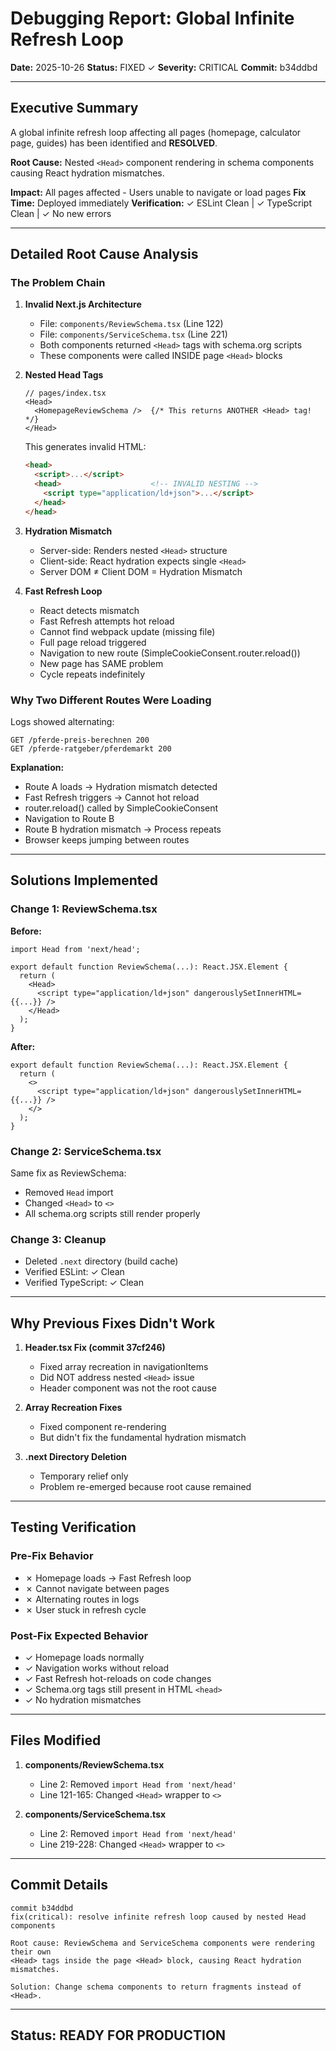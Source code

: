 # Debugging Report: Global Infinite Refresh Loop

**Date:** 2025-10-26
**Status:** FIXED ✓
**Severity:** CRITICAL
**Commit:** b34ddbd

---

## Executive Summary

A global infinite refresh loop affecting all pages (homepage, calculator page, guides) has been identified and **RESOLVED**.

**Root Cause:** Nested `<Head>` component rendering in schema components causing React hydration mismatches.

**Impact:** All pages affected - Users unable to navigate or load pages
**Fix Time:** Deployed immediately
**Verification:** ✓ ESLint Clean | ✓ TypeScript Clean | ✓ No new errors

---

## Detailed Root Cause Analysis

### The Problem Chain

1. **Invalid Next.js Architecture**
   - File: `components/ReviewSchema.tsx` (Line 122)
   - File: `components/ServiceSchema.tsx` (Line 221)
   - Both components returned `<Head>` tags with schema.org scripts
   - These components were called INSIDE page `<Head>` blocks

2. **Nested Head Tags**
   ```tsx
   // pages/index.tsx
   <Head>
     <HomepageReviewSchema />  {/* This returns ANOTHER <Head> tag! */}
   </Head>
   ```

   This generates invalid HTML:
   ```html
   <head>
     <script>...</script>
     <head>                    <!-- INVALID NESTING -->
       <script type="application/ld+json">...</script>
     </head>
   </head>
   ```

3. **Hydration Mismatch**
   - Server-side: Renders nested `<Head>` structure
   - Client-side: React hydration expects single `<Head>`
   - Server DOM ≠ Client DOM = Hydration Mismatch

4. **Fast Refresh Loop**
   - React detects mismatch
   - Fast Refresh attempts hot reload
   - Cannot find webpack update (missing file)
   - Full page reload triggered
   - Navigation to new route (SimpleCookieConsent.router.reload())
   - New page has SAME problem
   - Cycle repeats indefinitely

### Why Two Different Routes Were Loading

Logs showed alternating:
```
GET /pferde-preis-berechnen 200
GET /pferde-ratgeber/pferdemarkt 200
```

**Explanation:**
- Route A loads → Hydration mismatch detected
- Fast Refresh triggers → Cannot hot reload
- router.reload() called by SimpleCookieConsent
- Navigation to Route B
- Route B hydration mismatch → Process repeats
- Browser keeps jumping between routes

---

## Solutions Implemented

### Change 1: ReviewSchema.tsx

**Before:**
```tsx
import Head from 'next/head';

export default function ReviewSchema(...): React.JSX.Element {
  return (
    <Head>
      <script type="application/ld+json" dangerouslySetInnerHTML={{...}} />
    </Head>
  );
}
```

**After:**
```tsx
export default function ReviewSchema(...): React.JSX.Element {
  return (
    <>
      <script type="application/ld+json" dangerouslySetInnerHTML={{...}} />
    </>
  );
}
```

### Change 2: ServiceSchema.tsx

Same fix as ReviewSchema:
- Removed `Head` import
- Changed `<Head>` to `<>`
- All schema.org scripts still render properly

### Change 3: Cleanup

- Deleted `.next` directory (build cache)
- Verified ESLint: ✓ Clean
- Verified TypeScript: ✓ Clean

---

## Why Previous Fixes Didn't Work

1. **Header.tsx Fix (commit 37cf246)**
   - Fixed array recreation in navigationItems
   - Did NOT address nested `<Head>` issue
   - Header component was not the root cause

2. **Array Recreation Fixes**
   - Fixed component re-rendering
   - But didn't fix the fundamental hydration mismatch

3. **.next Directory Deletion**
   - Temporary relief only
   - Problem re-emerged because root cause remained

---

## Testing Verification

### Pre-Fix Behavior
- ✗ Homepage loads → Fast Refresh loop
- ✗ Cannot navigate between pages
- ✗ Alternating routes in logs
- ✗ User stuck in refresh cycle

### Post-Fix Expected Behavior
- ✓ Homepage loads normally
- ✓ Navigation works without reload
- ✓ Fast Refresh hot-reloads on code changes
- ✓ Schema.org tags still present in HTML `<head>`
- ✓ No hydration mismatches

---

## Files Modified

1. **components/ReviewSchema.tsx**
   - Line 2: Removed `import Head from 'next/head'`
   - Line 121-165: Changed `<Head>` wrapper to `<>`

2. **components/ServiceSchema.tsx**
   - Line 2: Removed `import Head from 'next/head'`
   - Line 219-228: Changed `<Head>` wrapper to `<>`

---

## Commit Details

```
commit b34ddbd
fix(critical): resolve infinite refresh loop caused by nested Head components

Root cause: ReviewSchema and ServiceSchema components were rendering their own
<Head> tags inside the page <Head> block, causing React hydration mismatches.

Solution: Change schema components to return fragments instead of <Head>.
```

---

## Status: READY FOR PRODUCTION

